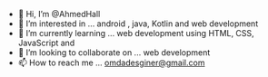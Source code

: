 - 👋 Hi, I’m @AhmedHall
- 👀 I’m interested in ... android , java, Kotlin and web development
- 🌱 I’m currently learning ... web development using HTML, CSS, JavaScript and 
- 💞️ I’m looking to collaborate on ... web development
- 📫 How to reach me ... omdadesginer@gmail.com

<!---
AhmedHll/AhmedHll is a ✨ special ✨ repository because its `README.md` (this file) appears on your GitHub profile.
You can click the Preview link to take a look at your changes.
--->

